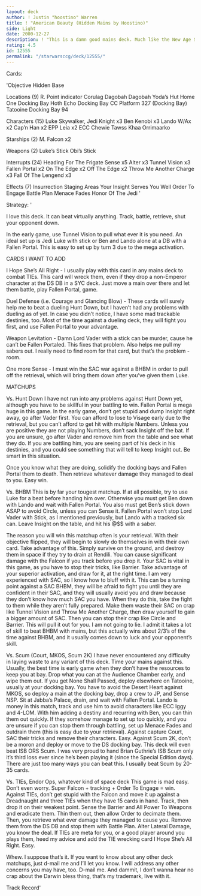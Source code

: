 ```yaml
---
layout: deck
author: ! Justin "hoostino" Warren
title: ! "American Beauty (Hidden Mains by Hoostino)"
side: Light
date: 2000-12-27
description: ! "This is a damn good mains deck. Much like the New Age Soul Reaver deck I posted, but no Revos this time."
rating: 4.5
id: 12555
permalink: "/starwarsccg/deck/12555/"
---
```

Cards: 

'Objective
Hidden Base

Locations (9)
R. Point
indicator
Corulag
Dagobah
Dagobah Yoda’s Hut
Home One Docking Bay
Hoth Echo Docking Bay
CC Platform 327 (Docking Bay)
Tatooine Docking Bay 94

Characters (15)
Luke Skywalker, Jedi Knight x3
Ben Kenobi x3
Lando W/Ax x2
Cap’n Han x2
EPP Leia x2
ECC Chewie
Tawss Khaa
Orrimaarko

Starships (2)
M. Falcon x2

Weapons (2)
Luke’s Stick
Obi’s Stick

Interrupts (24)
Heading For The Frigate
Sense x5
Alter x3
Tunnel Vision x3
Fallen Portal x2
On The Edge x2
Off The Edge x2
Throw Me Another Charge x3
Fall Of The Lengend x3

Effects (7)
Insurrection
Staging Areas
Your Insight Serves You Well
Order To Engage
Battle Plan
Menace Fades
Honor Of The Jedi
'

Strategy: '

 
I love this deck. It can beat virtually anything. Track, battle, retrieve, shut your opponent down.

In the early game, use Tunnel Vision to pull what ever it is you need. An ideal set up is Jedi Luke with stick or Ben and Lando alone at a DB with a Fallen Portal. This is easy to set up by turn 3 due to the mega activation.


CARDS I WANT TO ADD 

I Hope She’s All Right - I usually play with this card in any mains deck to combat TIEs. This card will wreck them, even if they drop a non-Emperor character at the DS DB in a SYC deck. Just move a main over there and let them battle, play Fallen Portal, game.


Duel Defense (i.e. Courage and Glancing Blow) - These cards will surely help me to beat a dueling Hunt Down, but I haven’t had any problems with dueling as of yet. In case you didn’t notice, I have some mad trackable destinies, too. Most of the time against a dueling deck, they will fight you first, and use Fallen Portal to your advantage.


Weapon Levitation - Damn Lord Vader with a stick can be murder, cause he can’t be Fallen Portaled. This fixes that problem. Also helps me pull my sabers out. I really need to find room for that card, but that’s the problem - room.


One more Sense - I must win the SAC war against a BHBM in order to pull off the retrieval, which will bring them down after you’ve given them Luke.



MATCHUPS 

Vs. Hunt Down 
I have not run into any problems against Hunt Down yet, although you have to be skillful in your battling to win. Fallen Portal is mega huge in this game. In the early game, don’t get stupid and dump Insight right away, go after Vader first. You can afford to lose to Visage early due to the retrieval, but you can’t afford to get hit with multiple Numbers. Unless you are positive they are not playing Numbers, don’t sack Insight off the bat. If you are unsure, go after Vader and remove him from the table and see what they do. If you are battling him, you are seeing part of his deck in his destinies, and you could see something that will tell to keep Insight out. Be smart in this situation.

Once you know what they are doing, solidify the docking bays and Fallen Portal them to death. Then retrieve whatever damage they managed to deal to you. Easy win.


Vs. BHBM 
This is by far your tougest matchup. If at all possible, try to use Luke for a beat before handing him over. Otherwise you must get Ben down with Lando and wait with Fallen Portal. You also must get Ben’s stick down ASAP to avoid Circle, unless you can Sense it. Fallen Portal won’t stop Lord Vader with Stick, as I mentioned previously, but Lando with a tracked six can. Leave Insight on the table, and hit his @$$ with a saber.

The reason you will win this matchup often is your retrieval. With their objective flipped, they will begin to slowly do themselves in with their own card. Take advantage of this. Simply survive on the ground, and destroy them in space if they try to drain at Rendili. You can cause significant damage with the Falcon if you track before you drop it. Your SAC is vital in this game, as you have to stop their tricks, like Barrier. Take advantage of your superior activation, and draw for it, at the right time. I am very experienced with SAC, so I know how to bluff with it. This can be a turning point against a SAC BHBM, they will be afraid to fight you until they are confident in their SAC, and they will usually avoid you and draw because they don’t know how much SAC you have. When they do this, take the fight to them while they aren’t fully prepared. Make them waste their SAC on crap like Tunnel Vision and Throw Me Another Charge, then draw yourself to gain a bigger amount of SAC. Then you can stop their crap like Circle and Barrier. This will pull it out for you. I am not going to lie. I admit it takes a lot of skill to beat BHBM with mains, but this actually wins about 2/3’s of the time against BHBM, and it usually comes down to luck and your opponent’s skill.


Vs. Scum (Court, MKOS, Scum 2K) 
I have never encountered any difficulty in laying waste to any variant of this deck. Time your mains against this. Usually, the best time is early game when they don’t have the resources to keep you at bay. Drop what you can at the Audience Chamber early, and wipe them out. If you get None Shall Passed, deploy elsewhere on Tatooine, usually at your docking bay. You have to avoid the Desert Heart against MKOS, so deploy a main at the docking bay, drop a crew to JP, and Sense NSP. Sit at Jabba’s Palace, drain, and wait with Fallen Portal. Lando is money in this match, track and use him to avoid characters like ECC Iggy and 4-LOM. With him adding a destiny and recurring with Ben, you can thin them out quickly. If they somehow manage to set up too quickly, and you are unsure if you can stop them through battling, set up Menace Fades and outdrain them (this is easy due to your retrieval). Against capture Court, SAC their tricks and remove their characters. Easy. Against Scum 2K, don’t be a moron and deploy or move to the DS docking bay. This deck will even beat ISB ORS Scum. I was very proud to hand Brian Guthrie’s ISB Scum only it’s third loss ever since he’s been playing it (since the Special Edition days). There are just too many ways you can beat this. I usually beat Scum by 20-35 cards.


Vs. TIEs, Endor Ops, whatever kind of space deck 
This game is mad easy. Don’t even worry. Super Falcon + tracking + Order To Engage = win. Against TIEs, don’t get stupid with the Falcon and move it up against a Dreadnaught and three TIEs when they have 15 cards in hand. Track, then drop it on their weakest point. Sense the Barrier and All Power To Weapons and eradicate them. Thin them out, then allow Order to decimate them. Then, you retrieve what ever damage they managed to cause you. Remove them from the DS DB and stop them with Battle Plan. Alter Lateral Damage, you know the deal. If TIEs are meta for you, or a good player around you plays them, heed my advice and add the TIE wrecking card I Hope She’s All Right. Easy.


Whew. I suppose that’s it. If you want to know about any other deck matchups, just d-mail me and I’ll let you know. I will address any other concerns you may have, too. D-mail me. And dammit, I don’t wanna hear no crap about the Darwin bless thing, that’s my trademark, live with it.


Track Record'

